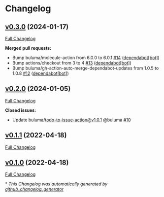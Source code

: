 # Changelog

## [v0.3.0](https://github.com/buluma/ansible-role-obsproject/tree/v0.3.0) (2024-01-17)

[Full Changelog](https://github.com/buluma/ansible-role-obsproject/compare/v0.2.0...v0.3.0)

**Merged pull requests:**

- Bump buluma/molecule-action from 6.0.0 to 6.0.1 [\#14](https://github.com/buluma/ansible-role-obsproject/pull/14) ([dependabot[bot]](https://github.com/apps/dependabot))
- Bump actions/checkout from 3 to 4 [\#13](https://github.com/buluma/ansible-role-obsproject/pull/13) ([dependabot[bot]](https://github.com/apps/dependabot))
- Bump buluma/gh-action-auto-merge-dependabot-updates from 1.0.5 to 1.0.8 [\#12](https://github.com/buluma/ansible-role-obsproject/pull/12) ([dependabot[bot]](https://github.com/apps/dependabot))

## [v0.2.0](https://github.com/buluma/ansible-role-obsproject/tree/v0.2.0) (2024-01-05)

[Full Changelog](https://github.com/buluma/ansible-role-obsproject/compare/v0.1.1...v0.2.0)

**Closed issues:**

- Update buluma/todo-to-issue-action@v1.0.1 @buluma [\#10](https://github.com/buluma/ansible-role-obsproject/issues/10)

## [v0.1.1](https://github.com/buluma/ansible-role-obsproject/tree/v0.1.1) (2022-04-18)

[Full Changelog](https://github.com/buluma/ansible-role-obsproject/compare/v0.1.0...v0.1.1)

## [v0.1.0](https://github.com/buluma/ansible-role-obsproject/tree/v0.1.0) (2022-04-18)

[Full Changelog](https://github.com/buluma/ansible-role-obsproject/compare/6348a69af12d98412bcfd82cbc8ae21400a91bc7...v0.1.0)



\* *This Changelog was automatically generated by [github_changelog_generator](https://github.com/github-changelog-generator/github-changelog-generator)*
